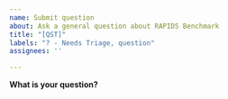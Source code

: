 ```yaml
---
name: Submit question
about: Ask a general question about RAPIDS Benchmark
title: "[QST]"
labels: "? - Needs Triage, question"
assignees: ''

---
```


**What is your question?**
